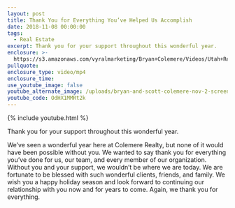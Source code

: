 ```yaml
---
layout: post
title: Thank You for Everything You’ve Helped Us Accomplish
date: 2018-11-08 00:00:00
tags:
  - Real Estate
excerpt: Thank you for your support throughout this wonderful year.
enclosure: >-
  https://s3.amazonaws.com/vyralmarketing/Bryan+Colemere/Videos/Utah+Real+Estate+-+Thank+You+for+Everything+Youve+Helped+Us+Accomplish.mp4
pullquote:
enclosure_type: video/mp4
enclosure_time:
use_youtube_image: false
youtube_alternate_image: /uploads/bryan-and-scott-colemere-nov-2-screen-shot-no-play.jpg
youtube_code: OdHX1MMRt2k
---
```


{% include youtube.html %}

Thank you for your support throughout this wonderful year.

We’ve seen a wonderful year here at Colemere Realty, but none of it would have been possible without you. We wanted to say thank you for everything you’ve done for us, our team, and every member of our organization. Without you and your support, we wouldn’t be where we are today. We are fortunate to be blessed with such wonderful clients, friends, and family. We wish you a happy holiday season and look forward to continuing our relationship with you now and for years to come. Again, we thank you for everything.&nbsp;